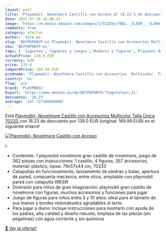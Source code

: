 ```yaml
---
layout: post
title: 'Playmobil- Novelmore Castillo con Acceso al 18.23 % de descuento'
date: 2021-07-26 16:46:47
image: 'https://m.media-amazon.com/images/I/512D5ojTNEL._SL500_._SL400_.jpg'
comments: true
category: ofertas
author: 'tole.es'
slug: 'B07P8P6NYP-es Playmobil- Novelmore Castillo con Accesorios Multicolor...'
sku: 'B07P8P6NYP-es'
tags: [ 'Juguetes','Juguetes y juegos','Muñecos y figuras','Playsets de figuras de juguete para niños','playmobil','playmobil-', ]
actualPrice: 139.0 EUR
currency: EUR
price: 139.0
comparePrice: 169.99 EUR
prodname: 'Playmobil- Novelmore Castillo con Accesorios  Multicolor  Talla Única  70220 '
country: 'es'
flag: '🇪🇸'
brand: 'PLAYMOBIL'
buyurl: 'https://www.amazon.es/dp/B07P8P6NYP/?tag=tolees-21'
descuento: '18.23'
average: '147.727166666666'
---
```


Está [Playmobil- Novelmore Castillo con Accesorios  Multicolor  Talla Única  70220 ](https://www.amazon.es/dp/B07P8P6NYP/?tag=tolees-21) con 18.23 de descuento por 139.0 EUR (original: 169.99 EUR) en el siguiente enlace!

[![Playmobil- Novelmore Castillo con Acceso](https://m.media-amazon.com/images/I/512D5ojTNEL._SL500_._SL400_.jpg)](https://www.amazon.es/dp/B07P8P6NYP/?tag=tolees-21)

ℹ️:

- Contenido: 1 playmobil novelmore gran castillo de novelmore, juego de 362 piezas con instrucciones: 1 castillo, 4 figuras, 357 accesorios, material: plástico, lxpxa: 79x57x44 cm, 70220
- Catapultas en funcionamiento, lanzamiento de piedras y balas, apertura de pared, compuerta mecánica, entre otros, ampliable con playmobil pared con catapulta (9839)
- Diversión para niños de gran imaginación: playmobil gran castillo de novelmore con figuras, muchos accesorios y funciones para jugar
- Juego de figuras para niños entre 5 y 10 años: ideal para el tamaño de sus manos y bordes redondeados agradables al tacto
- Para jugar a diario: incluye instrucciones para montarlo con ayuda de los padres, alta calidad y diseño robusto, limpieza de las piezas (sin pegatinas) con agua corriente y sin químicos

[🛒 Ver la oferta!!](https://www.amazon.es/dp/B07P8P6NYP/?tag=tolees-21)
